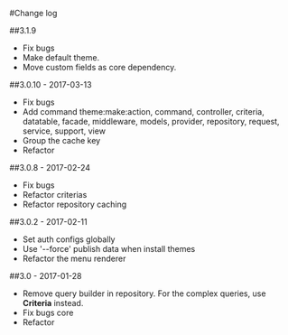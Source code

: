 #Change log

##3.1.9
- Fix bugs
- Make default theme.
- Move custom fields as core dependency.

##3.0.10 - 2017-03-13
- Fix bugs
- Add command theme:make:action, command, controller, criteria, datatable, facade, middleware, models, provider, repository, request, service, support, view
- Group the cache key
- Refactor

##3.0.8 - 2017-02-24
- Fix bugs
- Refactor criterias
- Refactor repository caching

##3.0.2 - 2017-02-11
- Set auth configs globally
- Use '--force' publish data when install themes
- Refactor the menu renderer

##3.0 - 2017-01-28
- Remove query builder in repository. For the complex queries, use **Criteria** instead.
- Fix bugs core
- Refactor